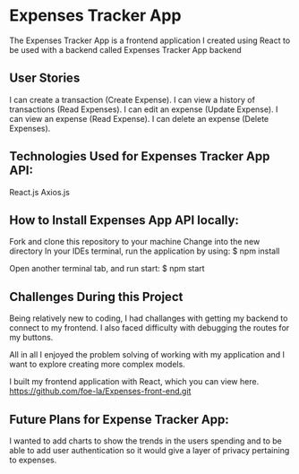 # Expenses Tracker App

The Expenses Tracker App is a frontend application I created using React to be used with a backend called Expenses Tracker App backend

## User Stories

I can create a transaction (Create Expense).
I can view a history of transactions (Read Expenses).
I can edit an expense (Update Expense).
I can view an expense (Read Expense).
I can delete an expense (Delete Expenses).

## Technologies Used for Expenses Tracker App API:

React.js
Axios.js

## How to Install Expenses App API locally:

Fork and clone this repository to your machine
Change into the new directory
In your IDEs terminal, run the application by using:
$ npm install

Open another terminal tab, and run start:
$ npm start

## Challenges During this Project

Being relatively new to coding, I had challanges with getting my backend to connect to my frontend. I also faced difficulty with debugging the routes for my buttons.

All in all I enjoyed the problem solving of working with my application and I want to explore creating more complex models.

I built my frontend application with React, which you can view here. https://github.com/foe-la/Expenses-front-end.git

## Future Plans for Expense Tracker App:

I wanted to add charts to show the trends in the users spending and to be able to add user authentication so it would give a layer of privacy pertaining to expenses.
